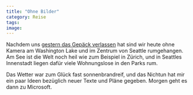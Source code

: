```yaml
---
title: "Ohne Bilder"
category: Reise
tags: 
image: 
---
```


Nachdem uns [gestern das Gepäck verlassen](http://www.misantropolis.de/2006/10/schlaflos-in-seattle) hat sind wir heute ohne Kamera am Washington Lake und im Zentrum von Seattle rumgehangen. Am See ist die Welt noch heil wie zum Beispiel in Zürich, und in Seattles Innenstadt liegen dafür viele Wohnungslose in den Parks rum.  

  

Das Wetter war zum Glück fast sonnenbrandreif, und das Nichtun hat mir ein paar Ideen bezüglich neuer Texte und Pläne gegeben. Morgen geht es dann zu Microsoft.